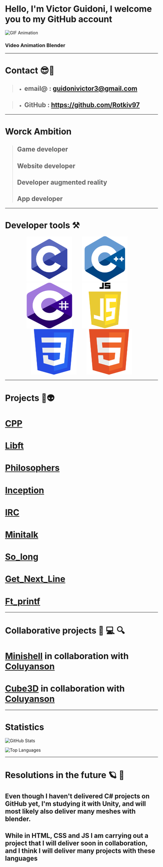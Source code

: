 <link rel="stylesheet" href="index.css">

# Hello, I'm Victor Guidoni, I welcome you to my GitHub account

![GIF Animation](/Gif/video_gif.gif)
### Video Animation Blender
---

# Contact 😎🤘

>* ## email@ : guidonivictor3@gmail.com

>* ## GitHub :  https://github.com/Rotkiv97

---

# Worck Ambition

> ##  Game developer
> ##  Website developer
> ##  Developer augmented reality 
> ##  App developer

---


# Developer tools ⚒️
<div class style="text-align: center;">
    <img src="image/C.png" width="150vw" height="150vw" title="C language" style="margin-right: 3vw;">
    <img src="image/CPP.png" width="150vw" height="150vw" title="C++ language" style="margin-right: 3vw;">
    <img src="image/Csharp.png" width="150vw" height="150vw" title="C# language" style="margin-right: 3vw;">
    <img src="image/JS.png" width="150vw" height="150vw" title="Java Script language" style="margin-right: 3vw;">
    <img src="image/CSS.png" width="150vw" height="150vw" title="CSS language"style="margin-right: 3vw;">
    <img src="image/HTML.png" width="150vw" height="150vw" title="HTML language">
</div>



---

# Projects 🚀👽
#
# [CPP](https://github.com/Rotkiv97/CPP)
# [Libft](https://github.com/Rotkiv97/Libft)
# [Philosophers](https://github.com/Rotkiv97/Philosophers)
# [Inception](https://github.com/Rotkiv97/Inception)
# [IRC](https://github.com/Rotkiv97/IRC)
# [Minitalk](https://github.com/Rotkiv97/Minitalk)
# [So_long](https://github.com/Rotkiv97/So_long)
# [Get_Next_Line](https://github.com/Rotkiv97/Get_Next_Line)
# [Ft_printf](https://github.com/Rotkiv97/Ft_printf)

---

# Collaborative projects 🔎 💻 🔍
#
# [Minishell](https://github.com/Rotkiv97/minishell) in collaboration with [Coluyanson](https://github.com/Coluyanson)
# [Cube3D](https://github.com/Rotkiv97/cub3D) in collaboration with [Coluyanson](https://github.com/Coluyanson)

---

# Statistics

![GitHub Stats](https://github-readme-stats.vercel.app/api?username=Rotkiv97&show_icons=true&theme=dark)

![Top Languages](https://github-readme-stats.vercel.app/api/top-langs/?username=Rotkiv97&layout=compact&show_icons=true&theme=dark)

---

# Resolutions in the future 🪐 🔭
## Even though I haven't delivered C# projects on GitHub yet, I'm studying it with Unity, and will most likely also deliver many meshes with blender.
## While in HTML, CSS and JS I am carrying out a project that I will deliver soon in collaboration, and I think I will deliver many projects with these languages
